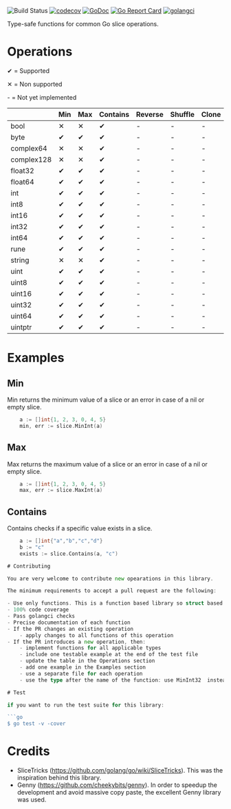 ![Build Status](https://github.com/psampaz/slice/workflows/build/badge.svg)
[![codecov](https://codecov.io/gh/psampaz/slice/branch/master/graph/badge.svg)](https://codecov.io/gh/psampaz/slice)
[![GoDoc](https://godoc.org/github.com/psampaz/slice?status.svg)](https://godoc.org/github.com/psampaz/slice)
[![Go Report Card](https://goreportcard.com/badge/github.com/psampaz/slice)](https://goreportcard.com/report/github.com/psampaz/slice)
[![golangci](https://golangci.com/badges/github.com/psampaz/slice.svg)](https://golangci.com/r/github.com/psampaz/slice)

Type-safe functions for common Go slice operations.


# Operations 

✔ = Supported 

✕ = Non supported 

\- = Not yet implemented

|            | Min | Max | Contains | Reverse | Shuffle | Clone | Deduplicate | Insert | Delete |
| ---------- | --- | --- | -------- | ------- | ------- | ----- | ----------- | ------ | ------ |
| bool       | ✕   | ✕   | ✔        | -       | -       | -     | -           | -      | -      |
| byte       | ✔   | ✔   | ✔        | -       | -       | -     | -           | -      | -      |
| complex64  | ✕   | ✕   | ✔        | -       | -       | -     | -           | -      | -      |
| complex128 | ✕   | ✕   | ✔        | -       | -       | -     | -           | -      | -      |
| float32    | ✔   | ✔   | ✔        | -       | -       | -     | -           | -      | -      |
| float64    | ✔   | ✔   | ✔        | -       | -       | -     | -           | -      | -      |
| int        | ✔   | ✔   | ✔        | -       | -       | -     | -           | -      | -      |
| int8       | ✔   | ✔   | ✔        | -       | -       | -     | -           | -      | -      |
| int16      | ✔   | ✔   | ✔        | -       | -       | -     | -           | -      | -      |
| int32      | ✔   | ✔   | ✔        | -       | -       | -     | -           | -      | -      |
| int64      | ✔   | ✔   | ✔        | -       | -       | -     | -           | -      | -      |
| rune       | ✔   | ✔   | ✔        | -       | -       | -     | -           | -      | -      |
| string     | ✕   | ✕   | ✔        | -       | -       | -     | -           | -      | -      |
| uint       | ✔   | ✔   | ✔        | -       | -       | -     | -           | -      | -      |
| uint8      | ✔   | ✔   | ✔        | -       | -       | -     | -           | -      | -      |
| uint16     | ✔   | ✔   | ✔        | -       | -       | -     | -           | -      | -      |
| uint32     | ✔   | ✔   | ✔        | -       | -       | -     | -           | -      | -      |
| uint64     | ✔   | ✔   | ✔        | -       | -       | -     | -           | -      | -      |
| uintptr    | ✔   | ✔   | ✔        | -       | -       | -     | -           | -      | -      |

# Examples

## Min

Min returns the minimum value of a slice or an error in case of a nil or empty slice.
```go
    a := []int{1, 2, 3, 0, 4, 5}
    min, err := slice.MinInt(a)
```
## Max

Max returns the maximum value of a slice or an error in case of a nil or empty slice.
```go
    a := []int{1, 2, 3, 0, 4, 5}
    max, err := slice.MaxInt(a)
```

## Contains

Contains checks if a specific value exists in a slice.
```go
    a := []int{"a","b","c","d"}
    b := "c"
    exists := slice.Contains(a, "c")

# Contributing

You are very welcome to contribute new opearations in this library.

The minimum requirements to accept a pull request are the following:

- Use only functions. This is a function based library so struct based operations will not be accepted, in order to preserve simplicity and consistency 
- 100% code coverage
- Pass golangci checks
- Precise documentation of each function
- If the PR changes an existing operation
    - apply changes to all functions of this operation
- If the PR introduces a new operation, then:
    - implement functions for all applicable types
    - include one testable example at the end of the test file
    - update the table in the Operations section
    - add one example in the Examples section
    - use a separate file for each operation
    - use the type after the name of the function: use MinInt32  instead of Int32Min

# Test

if you want to run the test suite for this library:

```go
$ go test -v -cover
```

# Credits

- SliceTricks (https://github.com/golang/go/wiki/SliceTricks). This was the inspiration behind this library.
- Genny (https://github.com/cheekybits/genny). In order to speedup the development and avoid massive copy paste, the excellent Genny library was used.
